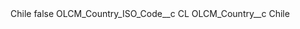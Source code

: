 <?xml version="1.0" encoding="UTF-8"?>
<CustomMetadata xmlns="http://soap.sforce.com/2006/04/metadata" xmlns:xsi="http://www.w3.org/2001/XMLSchema-instance" xmlns:xsd="http://www.w3.org/2001/XMLSchema">
    <label>Chile</label>
    <protected>false</protected>
    <values>
        <field>OLCM_Country_ISO_Code__c</field>
        <value xsi:type="xsd:string">CL</value>
    </values>
    <values>
        <field>OLCM_Country__c</field>
        <value xsi:type="xsd:string">Chile</value>
    </values>
</CustomMetadata>
